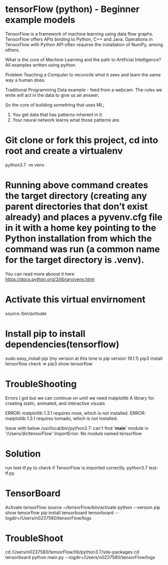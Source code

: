 # tensorFlow (python) - Beginner example models

TensorFlow is a framework of machine learning using data flow graphs. TensorFlow offers APIs binding to Python, C++ and Java. Operations in TensorFlow with Python API often requires the installation of NumPy, among others.

What is the core of Machine Learning and the path to Artificial Intelligence?
All examples written using python.

Problem
Teaching a Computer to reconcile what it sees and learn the same way a human does.

Traditional Programming
Data example - feed from a webcam.
The rules we write will act in the data to give us an answer.

So the core of building something that uses ML;
1. You get data that has patterns inherent in it.
2. Your neural network learns what those patterns are.

# Git clone or fork this project, cd into root and create a virtualenv

python3.7 -m venv .

# Running above command creates the target directory (creating any parent directories that don’t exist already) and places a pyvenv.cfg file in it with a home key pointing to the Python installation from which the command was run (a common name for the target directory is .venv).
You can read more aboout it here https://docs.python.org/3/library/venv.html

# Activate this virtual envirnoment

source /bin/activate

# Install pip to install dependencies(tensorflow)

sudo easy_install pip 
(my version at this time is pip version 19.1.1)
pip3 install tensorflow
check => pip3 show tensorflow

# TroubleShooting

Errors I got but we can continue on until we need matplotlib
A library for creating static, animated, and interactive visuals

ERROR: matplotlib 1.3.1 requires nose, which is not installed.
ERROR: matplotlib 1.3.1 requires tornado, which is not installed.

Issue with below
/usr/local/bin/python3.7: can't find '__main__' module in '/Users/dir/tensorFlow'
ImportError: No module named tensorflow

# Solution
run test-tf.py to check if TensorFlow is imported correctly.
python3.7 test-tf.py

# TensorBoard

Activate tensorFlow
source ~/tensorFlow/bin/activate
python --version
pip show tensorflow
pip install tensorboard
tensorboard --logdir=/Users/n0237580/tensorFlow/logs

# TroubleShoot
cd /Users/n0237580/tensorFlow/lib/python3.7/site-packages
cd tensorboard
python main.py --logdir=/Users/n0237580/tensorFlow/logs
